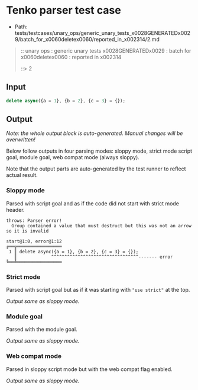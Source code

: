 # Tenko parser test case

- Path: tests/testcases/unary_ops/generic_unary_tests_x0028GENERATEDx0029/batch_for_x0060deletex0060/reported_in_x002314/2.md

> :: unary ops : generic unary tests x0028GENERATEDx0029 : batch for x0060deletex0060 : reported in x002314
>
> ::> 2

## Input

`````js
delete async({a = 1}, {b = 2}, {c = 3} = {});
`````

## Output

_Note: the whole output block is auto-generated. Manual changes will be overwritten!_

Below follow outputs in four parsing modes: sloppy mode, strict mode script goal, module goal, web compat mode (always sloppy).

Note that the output parts are auto-generated by the test runner to reflect actual result.

### Sloppy mode

Parsed with script goal and as if the code did not start with strict mode header.

`````
throws: Parser error!
  Group contained a value that must destruct but this was not an arrow so it is invalid

start@1:0, error@1:12
╔══╦═════════════════
 1 ║ delete async({a = 1}, {b = 2}, {c = 3} = {});
   ║             ^^^^^^^^^^^^^^^^^^^^^^^^^^^^^^^^^------- error
╚══╩═════════════════

`````

### Strict mode

Parsed with script goal but as if it was starting with `"use strict"` at the top.

_Output same as sloppy mode._

### Module goal

Parsed with the module goal.

_Output same as sloppy mode._

### Web compat mode

Parsed in sloppy script mode but with the web compat flag enabled.

_Output same as sloppy mode._
